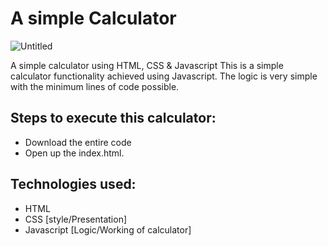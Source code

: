# A simple Calculator
![Untitled](https://user-images.githubusercontent.com/65848541/85917685-7dd2be80-b871-11ea-984f-334b9abe5849.png)

A simple calculator using HTML, CSS &amp; Javascript
 This is a simple calculator functionality achieved using Javascript. The logic is very simple with the minimum lines of code possible.
 
## Steps to execute this calculator:
- Download the entire code 
- Open up the index.html.

## Technologies used: 
- HTML
- CSS [style/Presentation]
- Javascript [Logic/Working of calculator]

